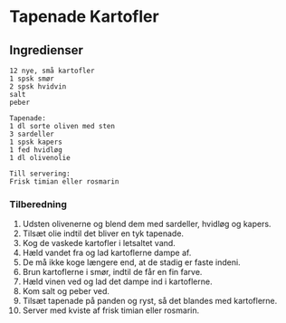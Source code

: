 # Tapenade Kartofler #

## Ingredienser ##
```
12 nye, små kartofler
1 spsk smør 
2 spsk hvidvin
salt
peber

Tapenade:
1 dl sorte oliven med sten
3 sardeller
1 spsk kapers
1 fed hvidløg
1 dl olivenolie

Till servering:
Frisk timian eller rosmarin
```

### Tilberedning ###
1. Udsten olivenerne og blend dem med sardeller, hvidløg og kapers.
2. Tilsæt olie indtil det bliver en tyk tapenade.
3. Kog de vaskede kartofler i letsaltet vand.
4. Hæld vandet fra og lad kartoflerne dampe af.
5. De må ikke koge længere end, at de stadig er faste indeni.
6. Brun kartoflerne i smør, indtil de får en fin farve.
7. Hæld vinen ved og lad det dampe ind i kartoflerne. 
8. Kom salt og peber ved.
9. Tilsæt tapenade på panden og ryst, så det blandes med kartoflerne.
10. Server med kviste af frisk timian eller rosmarin.
